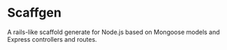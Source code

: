 # Scaffgen
A rails-like scaffold generate for Node.js based on Mongoose models and Express controllers and routes.